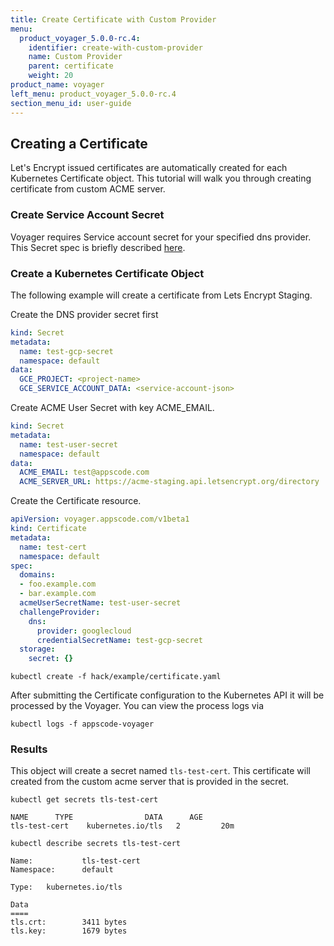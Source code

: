 ```yaml
---
title: Create Certificate with Custom Provider
menu:
  product_voyager_5.0.0-rc.4:
    identifier: create-with-custom-provider
    name: Custom Provider
    parent: certificate
    weight: 20
product_name: voyager
left_menu: product_voyager_5.0.0-rc.4
section_menu_id: user-guide
---
```


## Creating a Certificate
Let's Encrypt issued certificates are automatically created for each Kubernetes Certificate object. This
tutorial will walk you through creating certificate from custom ACME server.

### Create Service Account Secret
Voyager requires Service account secret for your specified dns provider. This Secret spec is briefly described [here](provider.md).

### Create a Kubernetes Certificate Object
The following example will create a certificate from Lets Encrypt Staging.

Create the DNS provider secret first
```yaml
kind: Secret
metadata:
  name: test-gcp-secret
  namespace: default
data:
  GCE_PROJECT: <project-name>
  GCE_SERVICE_ACCOUNT_DATA: <service-account-json>
```

Create ACME User Secret with key ACME_EMAIL.
```yaml
kind: Secret
metadata:
  name: test-user-secret
  namespace: default
data:
  ACME_EMAIL: test@appscode.com
  ACME_SERVER_URL: https://acme-staging.api.letsencrypt.org/directory
```

Create the Certificate resource.
```yaml
apiVersion: voyager.appscode.com/v1beta1
kind: Certificate
metadata:
  name: test-cert
  namespace: default
spec:
  domains:
  - foo.example.com
  - bar.example.com
  acmeUserSecretName: test-user-secret
  challengeProvider:
    dns:
      provider: googlecloud
      credentialSecretName: test-gcp-secret
  storage:
    secret: {}
```
```console
kubectl create -f hack/example/certificate.yaml
```

After submitting the Certificate configuration to the Kubernetes API it will be processed by the Voyager. You can view the process logs via
```
kubectl logs -f appscode-voyager
```

### Results
This object will create a secret named `tls-test-cert`. This certificate will created from the custom acme server
that is provided in the secret.

```console
kubectl get secrets tls-test-cert
```

```
NAME      TYPE                DATA      AGE
tls-test-cert    kubernetes.io/tls   2         20m
```

```
kubectl describe secrets tls-test-cert
```

```
Name:           tls-test-cert
Namespace:      default

Type:   kubernetes.io/tls

Data
====
tls.crt:        3411 bytes
tls.key:        1679 bytes
```
